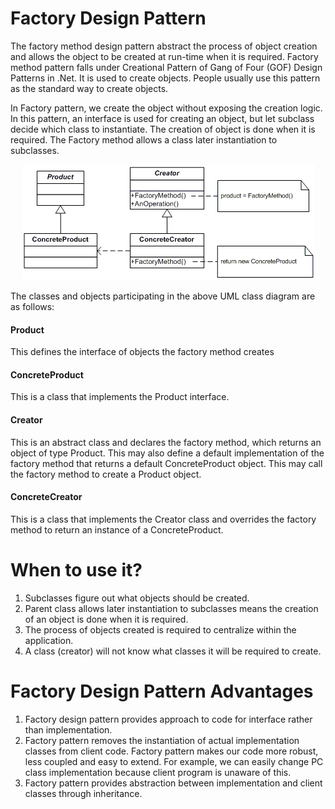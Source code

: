 # Factory Design Pattern

The factory method design pattern abstract the process of object creation and allows the object to be created at run-time when it is required. Factory method pattern falls under Creational Pattern of Gang of Four (GOF) Design Patterns in .Net. It is used to create objects. People usually use this pattern as the standard way to create objects.

In Factory pattern, we create the object without exposing the creation logic. In this pattern, an interface is used for creating an object, but let subclass decide which class to instantiate. The creation of object is done when it is required. The Factory method allows a class later instantiation to subclasses.

<p align="center">
  <img src="https://github.com/adichamoli/DesignPatterns/blob/main/Creational%20Design%20Pattern/Factory%20Pattern/factory.gif"/>
</p>

The classes and objects participating in the above UML class diagram are as follows:

#### Product
 
This defines the interface of objects the factory method creates

#### ConcreteProduct
 
This is a class that implements the Product interface.

#### Creator
 
This is an abstract class and declares the factory method, which returns an object of type Product.
This may also define a default implementation of the factory method that returns a default ConcreteProduct object.
This may call the factory method to create a Product object.

#### ConcreteCreator
 
This is a class that implements the Creator class and overrides the factory method to return an instance of a ConcreteProduct.

# When to use it?

1. Subclasses figure out what objects should be created.
2. Parent class allows later instantiation to subclasses means the creation of an object is done when it is required.
3. The process of objects created is required to centralize within the application.
4. A class (creator) will not know what classes it will be required to create.

# Factory Design Pattern Advantages

1. Factory design pattern provides approach to code for interface rather than implementation.
2. Factory pattern removes the instantiation of actual implementation classes from client code. Factory pattern makes our code more robust, less coupled and easy to extend. For example, we can easily change PC class implementation because client program is unaware of this.
3. Factory pattern provides abstraction between implementation and client classes through inheritance.
